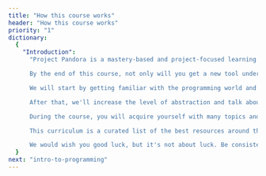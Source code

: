 ```yaml
---
title: "How this course works"
header: "How this course works"
priority: "1"
dictionary:
  {
    "Introduction":
      "Project Pandora is a mastery-based and project-focused learning platform. Our goal is to provide the best resources for you to master a particular topic. More information can be found on Project Pandora's [about page](https://pandora-tan.vercel.app/).

      By the end of this course, not only will you get a new tool under your belt, but also be able to use it on your own. The distinguishing feature of Pandora Project is that it doesn't hold your hand at any point throughout - you will be provided guidance and help, but learning and problem solving will be your and only your job.

      We will start by getting familiar with the programming world and what doors knowledge of Python open for you. After, we'll configure your development environment. We'll learn how to use Git and GitHub. Then, we'll learn the basics of Python: variables, data types, conditions, loops, and functions. We'll dive deeper into data types and learn about advanced use of functions.

      After that, we'll increase the level of abstraction and talk about different programming paradigms - Objective-Oriented Programming (OOP) and functional programming - and how they are realized in Python.

      During the course, you will acquire yourself with many topics and libraries, such as working with files, API, web scraping, operations on your OS, etc., all of which you'll put into practice by completing projects. Most importantly, however, you will strengthen your problem-solving skill and come out an independent programmer.

      This curriculum is a curated list of the best resources around the Internet. Each lesson introduces a topic, gives you study materials, and some give you exercises to practice what you've just learned. Throughout your journey, you will complete a lot of incrementally complex projects to help you grow your understanding of that topic by putting it into practice.

      We would wish you good luck, but it's not about luck. Be consistent, do not give up, and nothing will stop you!",
  }
next: "intro-to-programming"
---
```

